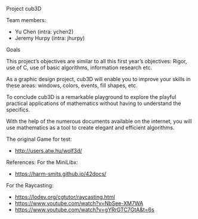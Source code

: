 Project cub3D

Team members:
- Yu Chen (intra: ychen2)
- Jeremy Hurpy (intra: jhurpy)

Goals

This project’s objectives are similar to all this first year’s objectives: Rigor, use of C, use
of basic algorithms, information research etc.

As a graphic design project, cub3D will enable you to improve your skills in these
areas: windows, colors, events, fill shapes, etc.

To conclude cub3D is a remarkable playground to explore the playful practical applications of mathematics without having to understand the specifics.

With the help of the numerous documents available on the internet, you will use
mathematics as a tool to create elegant and efficient algorithms.

The original Game for test:
- http://users.atw.hu/wolf3d/

References:
For the MiniLibx:
- https://harm-smits.github.io/42docs/

For the Raycasting:
- https://lodev.org/cgtutor/raycasting.html
- https://www.youtube.com/watch?v=NbSee-XM7WA
- https://www.youtube.com/watch?v=gYRrGTC7GtA&t=6s

